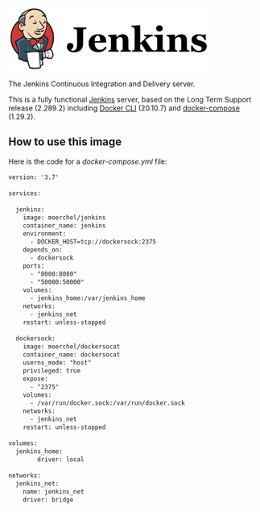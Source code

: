 ![Jenkins](https://raw.githubusercontent.com/docker-library/docs/3ab4dafb41dd0e959ff9322b3c50af2519af6d85/jenkins/logo.png)

The Jenkins Continuous Integration and Delivery server.

This is a fully functional [Jenkins](http://jenkins.io/) server, based on the Long Term Support release (2.289.2) including [Docker CLI](https://download.docker.com/linux/static/stable/x86_64/) (20.10.7) and [docker-compose](https://github.com/docker/compose/releases) (1.29.2).

## How to use this image
Here is the code for a *docker-compose.yml* file:

~~~~
version: '3.7'

services:

  jenkins:
    image: moerchel/jenkins
    container_name: jenkins
    environment:
      - DOCKER_HOST=tcp://dockersock:2375
    depends_on:
      - dockersock
    ports:
      - "8080:8080"
      - "50000:50000"
    volumes:
      - jenkins_home:/var/jenkins_home
    networks:
      - jenkins_net
    restart: unless-stopped

  dockersock:
    image: moerchel/dockersocat
    container_name: dockersocat
    userns_mode: "host"
    privileged: true
    expose:
      - "2375"
    volumes:
      - /var/run/docker.sock:/var/run/docker.sock
    networks:
      - jenkins_net
    restart: unless-stopped

volumes:
  jenkins_home:
        driver: local

networks:
  jenkins_net:
    name: jenkins_net
    driver: bridge
~~~~
